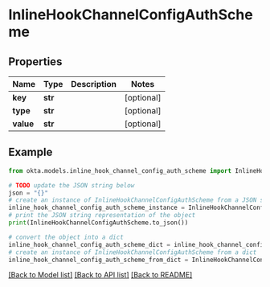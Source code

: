 # InlineHookChannelConfigAuthScheme


## Properties

Name | Type | Description | Notes
------------ | ------------- | ------------- | -------------
**key** | **str** |  | [optional] 
**type** | **str** |  | [optional] 
**value** | **str** |  | [optional] 

## Example

```python
from okta.models.inline_hook_channel_config_auth_scheme import InlineHookChannelConfigAuthScheme

# TODO update the JSON string below
json = "{}"
# create an instance of InlineHookChannelConfigAuthScheme from a JSON string
inline_hook_channel_config_auth_scheme_instance = InlineHookChannelConfigAuthScheme.from_json(json)
# print the JSON string representation of the object
print(InlineHookChannelConfigAuthScheme.to_json())

# convert the object into a dict
inline_hook_channel_config_auth_scheme_dict = inline_hook_channel_config_auth_scheme_instance.to_dict()
# create an instance of InlineHookChannelConfigAuthScheme from a dict
inline_hook_channel_config_auth_scheme_from_dict = InlineHookChannelConfigAuthScheme.from_dict(inline_hook_channel_config_auth_scheme_dict)
```
[[Back to Model list]](../README.md#documentation-for-models) [[Back to API list]](../README.md#documentation-for-api-endpoints) [[Back to README]](../README.md)


